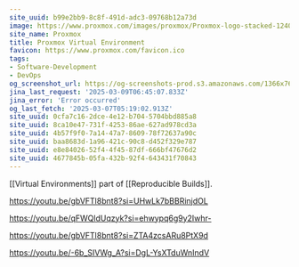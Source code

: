 ```yaml
---
site_uuid: b99e2bb9-8c8f-491d-adc3-09768b12a73d
image: https://www.proxmox.com/images/proxmox/Proxmox-logo-stacked-1240.png
site_name: Proxmox
title: Proxmox Virtual Environment
favicon: https://www.proxmox.com/favicon.ico
tags:
- Software-Development
- DevOps
og_screenshot_url: https://og-screenshots-prod.s3.amazonaws.com/1366x768/80/false/1eb5a071132ca8274440280688f73eb08fc617b77138cf339b643102d1390f99.jpeg
jina_last_request: '2025-03-09T06:45:07.833Z'
jina_error: 'Error occurred'
og_last_fetch: '2025-03-07T05:19:02.913Z'
site_uuid: 0cfa7c16-2dce-4e12-b704-5704bbd885a8
site_uuid: 8ca10e47-731f-4253-86ae-627ad978cd3a
site_uuid: 4b57f9f0-7a14-47a7-8609-78f72637a90c
site_uuid: baa8683d-1a96-421c-90c8-d452f329e787
site_uuid: e8e84026-52f4-4f45-87df-666bf47676d2
site_uuid: 4677845b-05fa-432b-92f4-643431f70843
---
```

[[Virtual Environments]] part of [[Reproducible Builds]]. 

https://youtu.be/gbVFTl8bnt8?si=UHwLk7bBBRinjdOL

https://youtu.be/qFWQldUqzyk?si=ehwypq6g9y2Iwhr-

https://youtu.be/gbVFTl8bnt8?si=ZTA4zcsARu8PtX9d

https://youtu.be/-6b_SIVWg_A?si=DgL-YsXTduWnIndV
